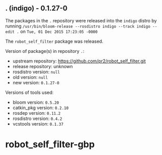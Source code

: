 ## . (indigo) - 0.1.27-0

The packages in the `.` repository were released into the `indigo` distro by running `/usr/bin/bloom-release --rosdistro indigo --track indigo --edit .` on `Tue, 01 Dec 2015 17:23:05 -0000`

The `robot_self_filter` package was released.

Version of package(s) in repository `.`:
- upstream repository: https://github.com/pr2/robot_self_filter.git
- release repository: unknown
- rosdistro version: `null`
- old version: `null`
- new version: `0.1.27-0`

Versions of tools used:
- bloom version: `0.5.20`
- catkin_pkg version: `0.2.10`
- rosdep version: `0.11.2`
- rosdistro version: `0.4.2`
- vcstools version: `0.1.37`


# robot_self_filter-gbp
